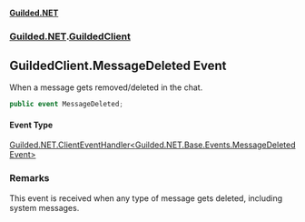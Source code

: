
#### [Guilded.NET](index 'index')
### [Guilded.NET](index#Guilded_NET 'Guilded.NET').[GuildedClient](GuildedClient 'Guilded.NET.GuildedClient')
## GuildedClient.MessageDeleted Event
When a message gets removed/deleted in the chat.  
```csharp
public event MessageDeleted;
```

#### Event Type
[Guilded.NET.ClientEventHandler&lt;](ClientEventHandler_T_(GuildedClient_T) 'Guilded.NET.ClientEventHandler&lt;T&gt;(Guilded.NET.GuildedClient, T)')[Guilded.NET.Base.Events.MessageDeletedEvent](https://docs.microsoft.com/en-us/dotnet/api/Guilded.NET.Base.Events.MessageDeletedEvent 'Guilded.NET.Base.Events.MessageDeletedEvent')[&gt;](ClientEventHandler_T_(GuildedClient_T) 'Guilded.NET.ClientEventHandler&lt;T&gt;(Guilded.NET.GuildedClient, T)')
### Remarks
This event is received when any type of message gets deleted, including system messages.  
